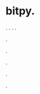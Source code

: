 # bitpy.
.
.
.
.












.






















































.
























.



























.





















































.
